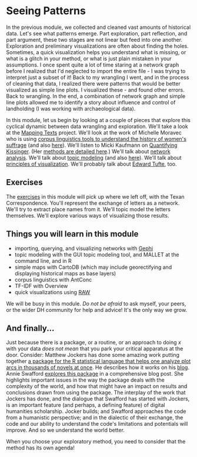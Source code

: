 # Seeing Patterns

In the previous module, we collected and cleaned vast amounts of historical data. Let's see what patterns emerge. Part exploration, part reflection, and part argument, these two stages are not linear but feed into one another. Exploration and preliminary visualizations are often about finding the holes. Sometimes, a quick visualization helps you understand what is missing, or what is a glitch in your method, or what is just plain mistaken in your assumptions. I once spent quite a lot of time staring at a network graph before I realized that I'd neglected to import the entire file - I was trying to interpret just a subset of it! Back to my wrangling I went, and in the process of cleaning that data, I realized there were patterns that would be better visualized as simple line plots. I visualized these - and found other errors. Back to wrangling. In the end, a combination of network graph and simple line plots allowed me to identify a story about influence and control of landholding (I was working with archaeological data).

In this module, let us begin by looking at a couple of pieces that explore this cyclical dynamic between data wrangling and exploration. We'll take a look at the [Mapping Texts](http://mappingtexts.stanford.edu/whitepaper/MappingTexts_WhitePaper.pdf) project. We'll look at the work of Michelle Moravec who is using [corpus linguistics tools to understand the history of women's suffrage](http://historyinthecity.blogspot.ca/2013/12/corpus-linguistics-for-historians.html) (and also [here](http://historyinthecity.blogspot.ca/2013/12/visualizing-gender-in-history-of-woman.html)). We'll listen to Micki Kaufmann on [Quantifying Kissinger](http://scholarslab.org/announcements/podcast-micki-kaufman-on-quantifying-kissinger/). (Her [methods are detailed here](http://blog.quantifyingkissinger.com/category/methods/).) We'll talk about [network analysis](http://www.scottbot.net/HIAL/?tag=network-analysis). We'll talk about [topic modeling](http://humanities.uva.nl/~mkoolen1/materials/KB_Mallet_2015/KB_Mallet.html) (and also [here](http://sappingattention.blogspot.ca/2012/11/when-you-have-mallet-everything-looks.html)). We'll talk about [principles of visualization](http://www.themacroscope.org/?page_id=469). We'll probably talk about [Edward Tufte](http://en.wikipedia.org/wiki/Edward_Tufte), too.

## Exercises

The [exercises](Exercises.md) in this module will pick up where we left off, with the Texan Correspondence. You'll represent the exchange of letters as a network. We'll try to extract place names from it. We'll topic model the letters themselves. We'll explore various ways of visualizing those results.

## Things you will learn in this module

+ importing, querying, and visualizing networks with [Gephi](http:/gephi.org)
+ topic modeling with the GUI topic modeling tool, and MALLET at the command line, and in R
+ simple maps with CartoDB (which may include georectifying and displaying historical maps as base layers)
+ corpus linguistics with AntConc
+ TF-IDF with Overview
+ quick visualizations using [RAW](http://raw.densitydesign.org/) 

We will be busy in this module. *Do not be afraid* to ask myself, your peers, or the wider DH community for help and advice! It's the only way we grow.

## And finally...

Just because there is a package, or a routine, or an approach to doing _x_ with your data *does not mean* that you park your critical apparatus at the door. Consider: Matthew Jockers has done some amazing work putting together [a package for the R statistical language that helps one analyze plot arcs in thousands of novels at once](https://github.com/mjockers/syuzhet/). He describes how it works on his [blog](http://www.matthewjockers.net/2015/02/02/syuzhet/). Annie Swafford [explores this package](https://annieswafford.wordpress.com/2015/03/02/syuzhet/) in a comprehensive blog post. She highlights important issues in the way the package deals with the complexity of the world, and how that might have an impact on results and conclusions drawn from using the package. The interplay of the work that Jockers has done, and the dialogue that Swafford has started with Jockers, is an important feature (and perhaps, a defining feature) of digital humanities scholarship. Jocker builds; and Swafford approaches the code from a humanistic perspective; and in the dialectic of their exchange, the code and our ability to understand the code's limitations and potentials will improve. And so we understand the world better.

When you choose your exploratory method, you need to consider that the method has its own agenda!

